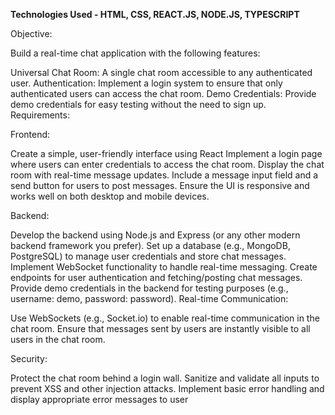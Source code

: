 **Technologies Used - HTML, CSS, REACT.JS, NODE.JS, TYPESCRIPT**



Objective:

Build a real-time chat application with the following features:

Universal Chat Room: A single chat room accessible to any authenticated user.
Authentication: Implement a login system to ensure that only authenticated users can access the chat room.
Demo Credentials: Provide demo credentials for easy testing without the need to sign up.
Requirements:

Frontend:

Create a simple, user-friendly interface using React
Implement a login page where users can enter credentials to access the chat room.
Display the chat room with real-time message updates.
Include a message input field and a send button for users to post messages.
Ensure the UI is responsive and works well on both desktop and mobile devices.

Backend:

Develop the backend using Node.js and Express (or any other modern backend framework you prefer).
Set up a database (e.g., MongoDB, PostgreSQL) to manage user credentials and store chat messages.
Implement WebSocket functionality to handle real-time messaging.
Create endpoints for user authentication and fetching/posting chat messages.
Provide demo credentials in the backend for testing purposes (e.g., username: demo, password: password).
Real-time Communication:

Use WebSockets (e.g., Socket.io) to enable real-time communication in the chat room.
Ensure that messages sent by users are instantly visible to all users in the chat room.

Security:

Protect the chat room behind a login wall.
Sanitize and validate all inputs to prevent XSS and other injection attacks.
Implement basic error handling and display appropriate error messages to user
